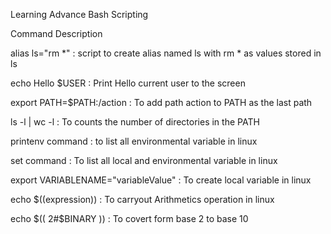 Learning Advance Bash Scripting

Command                Description

alias ls="rm *"  : script to create alias named ls with rm * as values stored in ls

echo Hello $USER  : Print Hello current user to the screen

export PATH=$PATH:/action  : To add path action to PATH as the last path

ls -l | wc -l  : To counts the number of directories in the PATH

printenv command : to list all environmental variable in linux

set command : To list all local and environmental variable in linux

export VARIABLENAME="variableValue" : To create local variable in linux

echo $((expression)) : To carryout Arithmetics operation in linux

echo $(( 2#$BINARY )) : To covert form base 2 to base 10